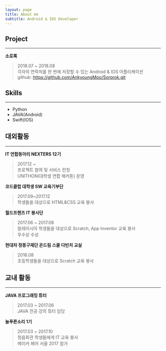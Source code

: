 ```yaml
---
layout: page
title: About me
subtitle: Android & IOS Developer
---
```


## Project
---
**소로록**
> 2018.07 ~ 2018.08  
> 각자의 연락처를 한 번에 저장할 수 있는 Android & IOS 어플리케이션  
> github: https://github.com/AnkyoungMoo/Sororok.git  



## Skills
---
- Python  
- JAVA(Android)  
- Swift(IOS)  



## 대외활동  
---
**IT 연합동아리 NEXTERS 12기**
> 2017.12 ~  
> 프로젝트 참여 및 서비스 런칭  
> UNITHON(대학생 연합 해커톤) 운영  

**코드클럽 대학생 SW 교육기부단**
> 2017.09~2017.12  
> 학생들을 대상으로 HTML&CSS 교육 봉사  

**월드프렌즈 IT 봉사단**
> 2017.06 ~ 2017.08  
> 말레이시아 학생들을 대상으로 Scratch, App Inventor 교육 봉사  
> 우수상 수상  

**현대차 정몽구재단 온드림 스쿨 다빈치 교실**
> 2016.08  
> 초등학생들을 대상으로 Scratch 교육 봉사  


## 교내 활동
---
**JAVA 프로그래밍 튜터**
> 2017.03 ~ 2017.06  
> JAVA 전공 강의 튜터 담당

**늘푸른소리 1기**
> 2017.03 ~ 2017.10  
> 청음회관 학생들에게 IT 교육 봉사  
> 메이커 페어 서울 2017 참가

<!-- - I rock a great mustache -->
<!-- - I'm extremely loyal to my family -->
<!--
What else do you need?

### my history

To be honest, I'm having some trouble remembering right now, so why don't you just watch [my movie](http://en.wikipedia.org/wiki/The_Princess_Bride_%28film%29) and it will answer **all** your questions. -->
